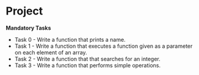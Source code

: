 # Project

**Mandatory Tasks**

- Task 0 - Write a function that prints a name.
- Task 1 - Write a function that executes a function given as a parameter on each element of an array.
- Task 2 - Write a function that that searches for an integer.
- Task 3 - Write a function that performs simple operations.
